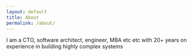 ```yaml
---
layout: default
title: About
permalink: /about/
---
```


I am a CTO, software architect, engineer, MBA etc etc with 20+ years on experience in building highly complex systems
